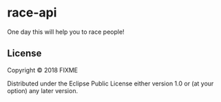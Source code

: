 # race-api
One day this will help you to race people!

## License

Copyright © 2018 FIXME

Distributed under the Eclipse Public License either version 1.0 or (at
your option) any later version.

